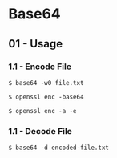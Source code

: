 # Base64

## 01 - Usage

### 1.1 - Encode File

```
$ base64 -w0 file.txt

$ openssl enc -base64

$ openssl enc -a -e
```

### 1.1 - Decode File

`$ base64 -d encoded-file.txt`